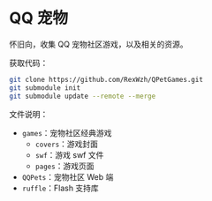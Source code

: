 # QQ 宠物


怀旧向，收集 QQ 宠物社区游戏，以及相关的资源。

获取代码：

```bash
git clone https://github.com/RexWzh/QPetGames.git
git submodule init
git submodule update --remote --merge
```

文件说明：

- `games`：宠物社区经典游戏
  - `covers`：游戏封面
  - `swf`：游戏 swf 文件
  - `pages`：游戏页面
- `QQPets`：宠物社区 Web 端
- `ruffle`：Flash 支持库
